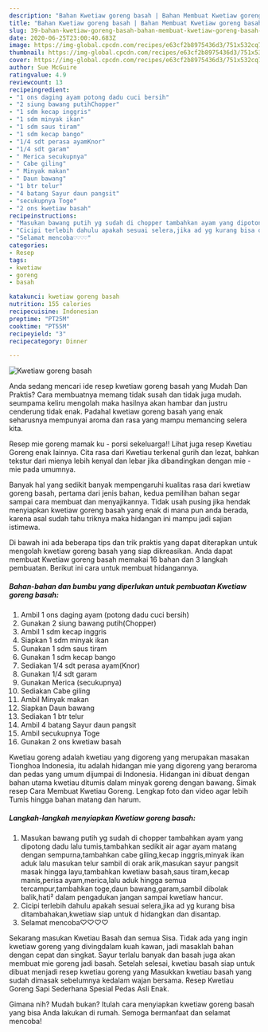 ```yaml
---
description: "Bahan Kwetiaw goreng basah | Bahan Membuat Kwetiaw goreng basah Yang Menggugah Selera"
title: "Bahan Kwetiaw goreng basah | Bahan Membuat Kwetiaw goreng basah Yang Menggugah Selera"
slug: 39-bahan-kwetiaw-goreng-basah-bahan-membuat-kwetiaw-goreng-basah-yang-menggugah-selera
date: 2020-06-25T23:00:40.683Z
image: https://img-global.cpcdn.com/recipes/e63cf2b8975436d3/751x532cq70/kwetiaw-goreng-basah-foto-resep-utama.jpg
thumbnail: https://img-global.cpcdn.com/recipes/e63cf2b8975436d3/751x532cq70/kwetiaw-goreng-basah-foto-resep-utama.jpg
cover: https://img-global.cpcdn.com/recipes/e63cf2b8975436d3/751x532cq70/kwetiaw-goreng-basah-foto-resep-utama.jpg
author: Sue McGuire
ratingvalue: 4.9
reviewcount: 13
recipeingredient:
- "1 ons daging ayam potong dadu cuci bersih"
- "2 siung bawang putihChopper"
- "1 sdm kecap inggris"
- "1 sdm minyak ikan"
- "1 sdm saus tiram"
- "1 sdm kecap bango"
- "1/4 sdt perasa ayamKnor"
- "1/4 sdt garam"
- " Merica secukupnya"
- " Cabe giling"
- " Minyak makan"
- " Daun bawang"
- "1 btr telur"
- "4 batang Sayur daun pangsit"
- "secukupnya Toge"
- "2 ons kwetiaw basah"
recipeinstructions:
- "Masukan bawang putih yg sudah di chopper tambahkan ayam yang dipotong dadu lalu tumis,tambahkan sedikit air agar ayam matang dengan sempurna,tambahkan cabe giling,kecap inggris,minyak ikan aduk lalu masukan telur sambil di orak arik,masukan sayur pangsit masak hingga layu,tambahkan kwetiaw basah,saus tiram,kecap manis,perisa ayam,merica,lalu aduk hingga semua tercampur,tambahkan toge,daun bawang,garam,sambil dibolak balik,hati² dalam pengadukan jangan sampai kwetiaw hancur."
- "Cicipi terlebih dahulu apakah sesuai selera,jika ad yg kurang bisa ditambahakan,kwetiaw siap untuk d hidangkan dan disantap."
- "Selamat mencoba♡♡♡♡"
categories:
- Resep
tags:
- kwetiaw
- goreng
- basah

katakunci: kwetiaw goreng basah 
nutrition: 155 calories
recipecuisine: Indonesian
preptime: "PT25M"
cooktime: "PT55M"
recipeyield: "3"
recipecategory: Dinner

---
```



![Kwetiaw goreng basah](https://img-global.cpcdn.com/recipes/e63cf2b8975436d3/751x532cq70/kwetiaw-goreng-basah-foto-resep-utama.jpg)

Anda sedang mencari ide resep kwetiaw goreng basah yang Mudah Dan Praktis? Cara membuatnya memang tidak susah dan tidak juga mudah. seumpama keliru mengolah maka hasilnya akan hambar dan justru cenderung tidak enak. Padahal kwetiaw goreng basah yang enak seharusnya mempunyai aroma dan rasa yang mampu memancing selera kita.

Resep mie goreng mamak ku - porsi sekeluarga!! Lihat juga resep Kwetiau Goreng enak lainnya. Cita rasa dari Kwetiau terkenal gurih dan lezat, bahkan tekstur dari mienya lebih kenyal dan lebar jika dibandingkan dengan mie - mie pada umumnya.

Banyak hal yang sedikit banyak mempengaruhi kualitas rasa dari kwetiaw goreng basah, pertama dari jenis bahan, kedua pemilihan bahan segar sampai cara membuat dan menyajikannya. Tidak usah pusing jika hendak menyiapkan kwetiaw goreng basah yang enak di mana pun anda berada, karena asal sudah tahu triknya maka hidangan ini mampu jadi sajian istimewa.


Di bawah ini ada beberapa tips dan trik praktis yang dapat diterapkan untuk mengolah kwetiaw goreng basah yang siap dikreasikan. Anda dapat membuat Kwetiaw goreng basah memakai 16 bahan dan 3 langkah pembuatan. Berikut ini cara untuk membuat hidangannya.

<!--inarticleads1-->

##### Bahan-bahan dan bumbu yang diperlukan untuk pembuatan Kwetiaw goreng basah:

1. Ambil 1 ons daging ayam (potong dadu cuci bersih)
1. Gunakan 2 siung bawang putih(Chopper)
1. Ambil 1 sdm kecap inggris
1. Siapkan 1 sdm minyak ikan
1. Gunakan 1 sdm saus tiram
1. Gunakan 1 sdm kecap bango
1. Sediakan 1/4 sdt perasa ayam(Knor)
1. Gunakan 1/4 sdt garam
1. Gunakan  Merica (secukupnya)
1. Sediakan  Cabe giling
1. Ambil  Minyak makan
1. Siapkan  Daun bawang
1. Sediakan 1 btr telur
1. Ambil 4 batang Sayur daun pangsit
1. Ambil secukupnya Toge
1. Gunakan 2 ons kwetiaw basah


Kwetiau goreng adalah kwetiau yang digoreng yang merupakan masakan Tionghoa Indonesia, itu adalah hidangan mie yang digoreng yang beraroma dan pedas yang umum dijumpai di Indonesia. Hidangan ini dibuat dengan bahan utama kwetiau ditumis dalam minyak goreng dengan bawang. Simak resep Cara Membuat Kwetiau Goreng. Lengkap foto dan video agar lebih Tumis hingga bahan matang dan harum. 

<!--inarticleads2-->

##### Langkah-langkah menyiapkan Kwetiaw goreng basah:

1. Masukan bawang putih yg sudah di chopper tambahkan ayam yang dipotong dadu lalu tumis,tambahkan sedikit air agar ayam matang dengan sempurna,tambahkan cabe giling,kecap inggris,minyak ikan aduk lalu masukan telur sambil di orak arik,masukan sayur pangsit masak hingga layu,tambahkan kwetiaw basah,saus tiram,kecap manis,perisa ayam,merica,lalu aduk hingga semua tercampur,tambahkan toge,daun bawang,garam,sambil dibolak balik,hati² dalam pengadukan jangan sampai kwetiaw hancur.
1. Cicipi terlebih dahulu apakah sesuai selera,jika ad yg kurang bisa ditambahakan,kwetiaw siap untuk d hidangkan dan disantap.
1. Selamat mencoba♡♡♡♡


Sekarang masukan Kwetiau Basah dan semua Sisa. Tidak ada yang ingin kwetiaw goreng yang divingdalam kuah kawan, jadi masaklah bahan dengan cepat dan singkat. Sayur terlalu banyak dan basah juga akan membuat mie goreng jadi basah. Setelah selesai, kwetiau basah siap untuk dibuat menjadi resep kwetiau goreng yang Masukkan kwetiau basah yang sudah dimasak sebelumnya kedalam wajan bersama. Resep Kwetiau Goreng Sapi Sederhana Spesial Pedas Asli Enak. 

Gimana nih? Mudah bukan? Itulah cara menyiapkan kwetiaw goreng basah yang bisa Anda lakukan di rumah. Semoga bermanfaat dan selamat mencoba!

